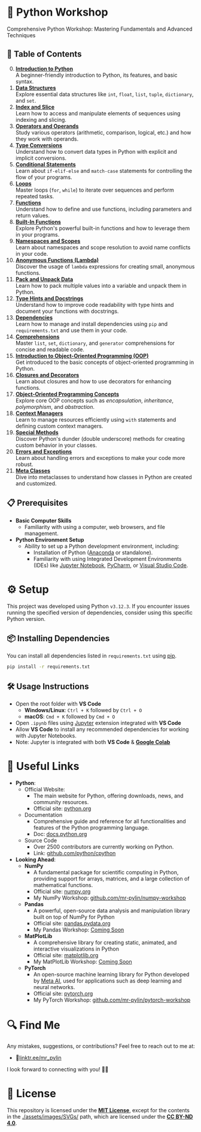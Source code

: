 # 🐍 Python Workshop
Comprehensive Python Workshop: Mastering Fundamentals and Advanced Techniques

## 📖 Table of Contents
0. **[Introduction to Python](./codes/00_introduction-to-python.ipynb)**  
   A beginner-friendly introduction to Python, its features, and basic syntax.
0. **[Data Structures](./codes/01_data-structures.ipynb)**  
   Explore essential data structures like `int`, `float`, `list`, `tuple`, `dictionary`, and `set`.
0. **[Index and Slice](./codes/02_index-&-slice.ipynb)**  
   Learn how to access and manipulate elements of sequences using indexing and slicing.
0. **[Operators and Operands](./codes/03_operator-&-operand.ipynb)**  
   Study various operators (arithmetic, comparison, logical, etc.) and how they work with operands.
0. **[Type Conversions](./codes/04_type-conversion.ipynb)**  
   Understand how to convert data types in Python with explicit and implicit conversions.
0. **[Conditional Statements](./codes/05_conditional-statements.ipynb)**  
   Learn about `if-elif-else` and `match-case` statements for controlling the flow of your programs.
0. **[Loops](./codes/06_loops.ipynb)**  
   Master loops (`for`, `while`) to iterate over sequences and perform repeated tasks.
0. **[Functions](./codes/07_functions.ipynb)**  
   Understand how to define and use functions, including parameters and return values.
0. **[Built-In Functions](./codes/08_built-in-functions.ipynb)**  
   Explore Python's powerful built-in functions and how to leverage them in your programs.
0. **[Namespaces and Scopes](./codes/09_namespace-&-scope.ipynb)**  
   Learn about namespaces and scope resolution to avoid name conflicts in your code.
0. **[Anonymous Functions (Lambda)](./codes/10_lambda.ipynb)**  
   Discover the usage of `lambda` expressions for creating small, anonymous functions.
0. **[Pack and Unpack Data](./codes/11_pack-unpack.ipynb)**  
   Learn how to pack multiple values into a variable and unpack them in Python.
0. **[Type Hints and Docstrings](./codes/12_type-hints-and-docstrings.ipynb)**  
   Understand how to improve code readability with type hints and document your functions with docstrings.
0. **[Dependencies](./codes/13_dependencies.ipynb)**  
   Learn how to manage and install dependencies using `pip` and `requirements.txt` and use them in your code.
0. **[Comprehensions](./codes/14_comprehensions.ipynb)**  
   Master `list`, `set`, `dictionary`, and `generator` comprehensions for concise and readable code.
0. **[Introduction to Object-Oriented Programming (OOP)](./codes/15_introduction-to-oop.ipynb)**  
   Get introduced to the basic concepts of object-oriented programming in Python.
0. **[Closures and Decorators](./codes/16_closure-decorator.ipynb)**  
   Learn about closures and how to use decorators for enhancing functions.
0. **[Object-Oriented Programming Concepts](./codes/17_oop-concepts.ipynb)**  
   Explore core OOP concepts such as *encapsulation*, *inheritance*, *polymorphism*, and *abstraction*.
0. **[Context Managers](./codes/18_context-managers.ipynb)**  
   Learn to manage resources efficiently using `with` statements and defining custom context managers.
0. **[Special Methods](./codes/19_special-methods.ipynb)**  
   Discover Python's dunder (double underscore) methods for creating custom behavior in your classes.
0. **[Errors and Exceptions](./codes/20_errors-and-exceptions.ipynb)**  
   Learn about handling errors and exceptions to make your code more robust.
0. **[Meta Classes](./codes/21_meta-classes.ipynb)**  
   Dive into metaclasses to understand how classes in Python are created and customized.

## 📋 Prerequisites
   - **Basic Computer Skills**
      - Familiarity with using a computer, web browsers, and file management.
   - **Python Environment Setup**
      - Ability to set up a Python development environment, including:
         - Installation of Python ([Anaconda](https://www.anaconda.com/) or standalone).
         - Familiarity with using Integrated Development Environments (IDEs) like [Jupyter Notebook](https://jupyter.org/), [PyCharm](https://www.jetbrains.com/pycharm/), or [Visual Studio Code](https://code.visualstudio.com/).

# ⚙️ Setup
This project was developed using Python `v3.12.3`. If you encounter issues running the specified version of dependencies, consider using this specific Python version.

## 📦 Installing Dependencies
You can install all dependencies listed in `requirements.txt` using [pip](https://pip.pypa.io/en/stable/installation/).
```bash
pip install -r requirements.txt
```

## 🛠️ Usage Instructions
   - Open the root folder with **VS Code**
      - **Windows/Linux**: `Ctrl + K` followed by `Ctrl + O`
      - **macOS**: `Cmd + K` followed by `Cmd + O`
   - Open `.ipynb` files using [Jupyter](https://marketplace.visualstudio.com/items?itemName=ms-toolsai.jupyter) extension integrated with **VS Code**
   - Allow **VS Code** to install any recommended dependencies for working with Jupyter Notebooks.
   - Note: Jupyter is integrated with both **VS Code** & **[Google Colab](https://colab.research.google.com/)**

# 🔗 Useful Links
   - **Python**:
      - Official Website:
         - The main website for Python, offering downloads, news, and community resources.
         - Official site: [python.org](https://www.python.org/)
      - Documentation
         - Comprehensive guide and reference for all functionalities and features of the Python programming language.
         - Doc: [docs.python.org](https://docs.python.org/)
      - Source Code
         - Over 2500 contributors are currently working on Python.
         - Link: [github.com/python/cpython](https://github.com/python/cpython)
   - **Looking Ahead**:
      - **NumPy**
         - A fundamental package for scientific computing in Python, providing support for arrays, matrices, and a large collection of mathematical functions.
         - Official site: [numpy.org](https://numpy.org/)
         - My NumPy Workshop: [github.com/mr-pylin/numpy-workshop](https://github.com/mr-pylin/numpy-workshop)
      - **Pandas**
         - A powerful, open-source data analysis and manipulation library built on top of NumPy for Python
         - Official site: [pandas.pydata.org](https://pandas.pydata.org/)
         - My Pandas Workshop: [Coming Soon](https://github.com/mr-pylin/#)
      - **MatPlotLib**
         - A comprehensive library for creating static, animated, and interactive visualizations in Python
         - Official site: [matplotlib.org](https://matplotlib.org/)
         - My MatPlotLib Workshop: [Coming Soon](https://github.com/mr-pylin/#)
      - **PyTorch**
         - An open-source machine learning library for Python developed by [Meta AI](https://ai.meta.com/), used for applications such as deep learning and neural networks.
         - Official site: [pytorch.org](https://pytorch.org/)
         - My PyTorch Workshop: [github.com/mr-pylin/pytorch-workshop](https://github.com/mr-pylin/pytorch-workshop)

# 🔍 Find Me
Any mistakes, suggestions, or contributions? Feel free to reach out to me at:
   - 📍[linktr.ee/mr_pylin](https://linktr.ee/mr_pylin)
   
I look forward to connecting with you! 🏃‍♂️

# 📄 License
This repository is licensed under the **[MIT License](./LICENSE)**, except for the contents in the [./assets/images/SVGs/](./assets/images/SVGs/) path, which are licensed under the **[CC BY-ND 4.0](./assets/images/SVGs/LICENSE)**.